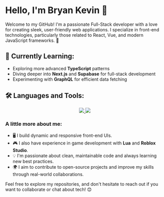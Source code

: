 # Hello, I'm Bryan Kevin 👋

Welcome to my GitHub! I'm a passionate Full-Stack developer with a love for creating sleek, user-friendly web applications. I specialize in front-end technologies, particularly those related to React, Vue, and modern JavaScript frameworks. 🚀

## 🌱 Currently Learning:
- Exploring more advanced **TypeScript** patterns
- Diving deeper into **Next.js** and **Supabase** for full-stack development
- Experimenting with **GraphQL** for efficient data fetching

## 🛠️ Languages and Tools:

<p align="center">
  <a href="https://skillicons.dev">
    <img src="https://skillicons.dev/icons?i=html,css,js,vue,vite,react,typescript,tailwind,nextjs,pinia,redux,mongodb,supabase&theme=light" />
    <img src="https://skillicons.dev/icons?i=webpack,npm,express,electron,nodejs&theme=light" />
  </a>
</p>

### A little more about me:
- 🖥️ I build dynamic and responsive front-end UIs.
- 🎮 I also have experience in game development with **Lua** and **Roblox Studio**.
- 💡 I'm passionate about clean, maintainable code and always learning new best practices.
- 🌍 I aim to contribute to open-source projects and improve my skills through real-world collaborations.

Feel free to explore my repositories, and don't hesitate to reach out if you want to collaborate or chat about tech! 😊
